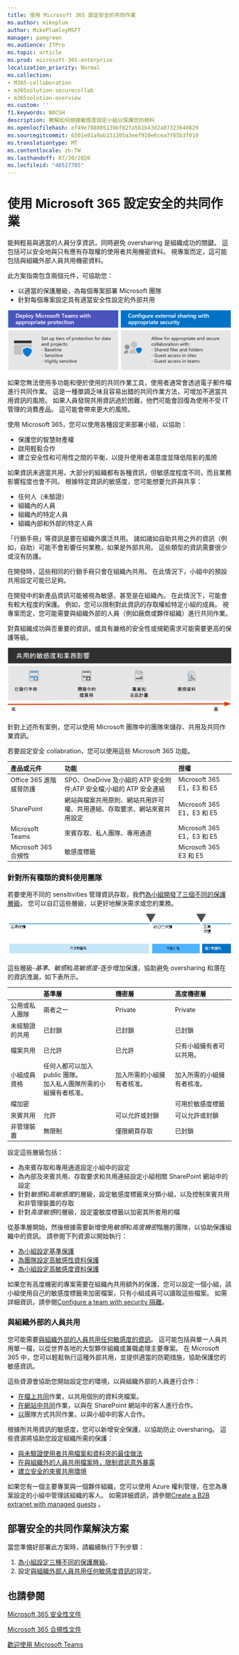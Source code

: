 ```yaml
---
title: 使用 Microsoft 365 設定安全的共同作業
ms.author: mikeplum
author: MikePlumleyMSFT
manager: pamgreen
ms.audience: ITPro
ms.topic: article
ms.prod: microsoft-365-enterprise
localization_priority: Normal
ms.collection:
- M365-collaboration
- m365solution-securecollab
- m365solution-overview
ms.custom: ''
f1.keywords: NOCSH
description: 瞭解如何根據敏感度設定小組以保護您的資料
ms.openlocfilehash: ef49e788805139bf82fa5b1b43d2a87323640820
ms.sourcegitcommit: 6501e01a9ab131205a3eef910e6cea7f65b3f010
ms.translationtype: MT
ms.contentlocale: zh-TW
ms.lasthandoff: 07/30/2020
ms.locfileid: "46527705"
---
```

# <a name="set-up-secure-collaboration-with-microsoft-365"></a>使用 Microsoft 365 設定安全的共同作業

能夠輕易與適當的人員分享資訊，同時避免 oversharing 是組織成功的關鍵。 這包括可以安全地與只有應有存取權的使用者共用機密資料。 視專案而定，這可能包括與組織外部人員共用機密資料。

此方案指南包含兩個元件，可協助您：
- 以適當的保護層級，為每個專案部署 Microsoft 團隊
- 針對每個專案設定具有適當安全性設定的外部共用

![以適當的安全性設定，以適當的保護和設定外部共用來部署團隊](..\media\solutions-architecture-center\secure-collaboration-overview.png)

如果您無法使用多功能和便於使用的共同作業工具，使用者通常會透過電子郵件檔進行共同作業。 這是一種單調乏味且容易出錯的共同作業方法，可增加不適當共用資訊的風險。 如果人員發現共用資訊過於困難，他們可能會回復為使用不受 IT 管理的消費產品。 這可能會帶來更大的風險。

使用 Microsoft 365，您可以使用各種設定來部署小組，以協助：

- 保護您的智慧財產權
- 啟用輕鬆合作
- 建立安全性和可用性之間的平衡，以提升使用者滿意度並降低陰影的風險

如果資訊未適當共用，大部分的組織都有各種資訊，但敏感度程度不同，而且業務影響程度也會不同。 根據特定資訊的敏感度，您可能想要允許與共享：

- 任何人（未驗證）
- 組織內的人員
- 組織內的特定人員
- 組織內部和外部的特定人員

「行銷手冊」等資訊是要在組織外廣泛共用。 諸如諸如自助共用之外的資訊（例如，自助）可能不會影響任何業務，如果是外部共用。 這些類型的資訊需要很少或沒有防護。

在開發時，這些相同的行銷手冊只會在組織內共用。 在此情況下，小組中的預設共用設定可能已足夠。

在開發中的新產品資訊可能被視為敏感，甚至是在組織內。 在此情況下，可能會有較大程度的保護。 例如，您可以限制對此資訊的存取權給特定小組的成員。 視專案而定，您可能需要與組織外部的人員（例如廠商或夥伴組織）進行共同作業。

對貴組織成功與否重要的資訊，或具有嚴格的安全性或規範需求可能需要更高的保護等級。

![從低（已發行的摺頁冊）到高（機密商務資料）的風險規模](../media/solutions-architecture-center/SecureCollaboration-SensitivityAndBusinessImpactofSharing-fromVisio.png)

針對上述所有案例，您可以使用 Microsoft 團隊中的團隊來儲存、共用及共同作業資訊。 

若要設定安全 collabration，您可以使用這些 Microsoft 365 功能。

| 產品或元件 | 功能 | 授權 |
|:-------|:-----|:-------|
| Office 365 進階威脅防護 | SPO、OneDrive 及小組的 ATP 安全附件;ATP 安全檔;小組的 ATP 安全連結    | Microsoft 365 E1，E3 和 E5 |
| SharePoint    | 網站與檔案共用原則、網站共用許可權、共用連結、存取要求、網站來賓共用設定 | Microsoft 365 E1，E3 和 E5 |
| Microsoft Teams   | 來賓存取、私人團隊、專用通道 | Microsoft 365 E1，E3 和 E5 |
| Microsoft 365 合規性  | 敏感度標籤    | Microsoft 365 E3 和 E5 |

### <a name="using-teams-for-all-kinds-of-data"></a>針對所有種類的資料使用團隊

若要使用不同的 sensitivities 管理資訊存取，我們[為小組開發了三個不同的保護層級](configure-teams-three-tiers-protection.md)。 您可以自訂這些層級，以更好地解決需求或您的業務。 

![Teams 邏輯架構海報的縮圖影像](../media/solutions-architecture-center/Teams-tiers-of-protection-1.png)


這些層級-*基準*、*敏感*和*高敏感度*-逐步增加保護，協助避免 oversharing 和潛在的資訊洩漏，如下表所示。

||**基準層**|**機密層**|**高度機密層**|
|:--|:-----------|:------------|:-------------------|
|公用或私人團隊|兩者之一|Private|Private|
|未經驗證的共用|已封鎖|已封鎖|已封鎖|
|檔案共用|已允許|已允許|只有小組擁有者可以共用。|
|小組成員資格|任何人都可以加入 public 團隊。<br>加入私人團隊所需的小組擁有者核准。|加入所需的小組擁有者核准。|加入所需的小組擁有者核准。|
|檔加密|||可用於敏感度標籤|
|來賓共用|允許|可以允許或封鎖|可以允許或封鎖|
|非管理裝置|無限制|僅限網頁存取|已封鎖|

設定這些層級包括：

- 為來賓存取和專用通道設定小組中的設定
- 為內部及來賓共用、存取要求和共用連結設定小組相關 SharePoint 網站中的設定
- 針對*敏感*和*高敏感度*的層級，設定敏感度標籤來分類小組，以及控制來賓共用和非管理裝置的存取
- 針對*高度敏感*的層級，設定靈敏度標籤以加密其所套用的檔

從基準層開始，然後根據需要新增使用*敏感*和*高度機密*階層的團隊，以協助保護組織中的資訊。 請參閱下列資源以開始執行：

- [為小組設定基準保護](configure-teams-baseline-protection.md)
- [為團隊設定高敏感性資料保護](configure-teams-sensitive-protection.md)
- [為小組設定高敏感度資料保護](configure-teams-highly-sensitive-protection.md)

如果您有高度機密的專案需要在組織內共用額外的保護，您可以設定一個小組，該小組使用自己的敏感度標籤來加密檔案，只有小組成員可以讀取這些檔案。 如需詳細資訊，請參閱[Configure a team with security 隔離](secure-teams-security-isolation.md)。

### <a name="sharing-with-people-outside-your-organization"></a>與組織外部的人員共用

您可能需要[與組織外部的人員共用任何敏感度的資訊](collaborate-with-people-outside-your-organization.md)。 這可能包括與單一人員共用單一檔，以從世界各地的大型夥伴組織或兼職處理主要專案。 在 Microsoft 365 中，您可以輕鬆執行這種外部共用，並提供適當的防範措施，協助保護您的敏感資訊。

這些資源會協助您開始設定您的環境，以與組織外部的人員進行合作：

- [在檔上共同](collaborate-on-documents.md)作業，以共用個別的資料夾檔案。
- [在網站中共同](collaborate-in-site.md)作業，以與在 SharePoint 網站中的客人進行合作。
- [以](collaborate-as-team.md)團隊方式共同作業，以與小組中的客人合作。

根據所共用資訊的敏感度，您可以新增安全保護，以協助防止 oversharing。 這些資源將協助您設定組織所需的保護：

- [與未驗證使用者共用檔案和資料夾的最佳做法](best-practices-anonymous-sharing.md)
- [在與組織外的人員共用檔案時，限制資訊意外暴露](share-limit-accidental-exposure.md)
- [建立安全的來賓共用環境](create-secure-guest-sharing-environment.md)

如果您有一個主要專案與一個夥伴組織，您可以使用 Azure 權利管理，在您為專案設定的小組中管理該組織的客人。 如需詳細資訊，請參閱[Create a B2B extranet with managed guests](b2b-extranet.md) 。

## <a name="deploy-the-secure-collaboration-solution"></a>部署安全的共同作業解決方案

當您準備好部署此方案時，請繼續執行下列步驟：
1. [為小組設定三種不同的保護層級](configure-teams-three-tiers-protection.md)。
2. 設定[與組織外部人員共用任何敏感度資訊的](collaborate-with-people-outside-your-organization.md)設定。

## <a name="see-also"></a>也請參閱

[Microsoft 365 安全性文件](https://docs.microsoft.com/microsoft-365/security)

[Microsoft 365 合規性文件](https://docs.microsoft.com/microsoft-365/compliance)

[歡迎使用 Microsoft Teams](https://docs.microsoft.com/MicrosoftTeams/Teams-overview)
